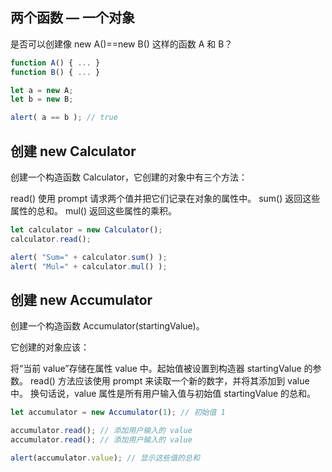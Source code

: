 ## 两个函数 — 一个对象

是否可以创建像 new A()==new B() 这样的函数 A 和 B？
```js
function A() { ... }
function B() { ... }

let a = new A;
let b = new B;

alert( a == b ); // true
```

## 创建 new Calculator

创建一个构造函数 Calculator，它创建的对象中有三个方法：

read() 使用 prompt 请求两个值并把它们记录在对象的属性中。
sum() 返回这些属性的总和。
mul() 返回这些属性的乘积。
```js
let calculator = new Calculator();
calculator.read();

alert( "Sum=" + calculator.sum() );
alert( "Mul=" + calculator.mul() );
```

## 创建 new Accumulator

创建一个构造函数 Accumulator(startingValue)。

它创建的对象应该：

将“当前 value”存储在属性 value 中。起始值被设置到构造器 startingValue 的参数。
read() 方法应该使用 prompt 来读取一个新的数字，并将其添加到 value 中。
换句话说，value 属性是所有用户输入值与初始值 startingValue 的总和。
```js
let accumulator = new Accumulator(1); // 初始值 1

accumulator.read(); // 添加用户输入的 value
accumulator.read(); // 添加用户输入的 value

alert(accumulator.value); // 显示这些值的总和
```

